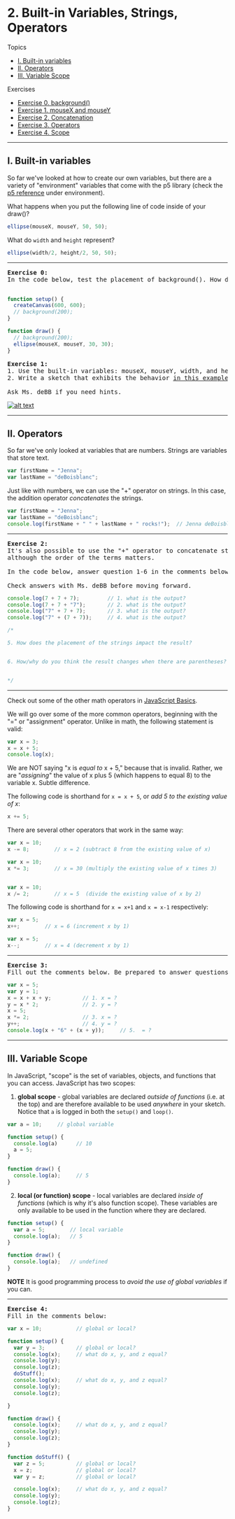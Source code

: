 # 2. Built-in Variables, Strings, Operators

Topics
* [I. Built-in variables](#i-built-in-variables)
* [II. Operators](#ii-operators)
* [III. Variable Scope](#iii-variable-scope)

Exercises
* [Exercise 0. background()](#ex0)
* [Exercise 1. mouseX and mouseY](#ex1)
* [Exercise 2. Concatenation](#ex2)
* [Exercise 3. Operators](#ex3)
* [Exercise 4. Scope](#ex4)

---

## I. Built-in variables
So far we've looked at how to create our own variables, but there are a variety of "environment" variables that come with the p5 library (check the [p5 reference](https://p5js.org/reference/) under environment).

What happens when you put the following line of code inside of your draw()?

```JavaScript
ellipse(mouseX, mouseY, 50, 50);
```

What do `width` and `height` represent?

```JavaScript
ellipse(width/2, height/2, 50, 50);   
```

---

<a name="ex0"></a>
<pre>
<b>Exercise 0:</b>
In the code below, test the placement of background(). How does the placement affect the output? Why?

</pre>

```javascript
function setup() {
  createCanvas(600, 600);
  // background(200);
}

function draw() {
  // background(200);
  ellipse(mouseX, mouseY, 30, 30);
}
```

<a name="ex1"></a>
<pre>
<b>Exercise 1:</b>
1. Use the built-in variables: mouseX, mouseY, width, and height.
2. Write a sketch that exhibits the behavior <a href="https://jennadeboisblanc.github.io/examples/c0d2e1/">in this example</a>.

Ask Ms. deBB if you need hints.
</pre>

[![alt text](images/bar.png)](https://jennadeboisblanc.github.io/examples/c0d2e1/)

---

## II. Operators

So far we've only looked at variables that are numbers. Strings are variables that store text.

```JavaScript
var firstName = "Jenna";
var lastName = "deBoisblanc";
```

Just like with numbers, we can use the "+" operator on strings. In this case, the addition operator *concatenates* the strings.

```javascript
var firstName = "Jenna";
var lastName = "deBoisblanc";
console.log(firstName + " " + lastName + " rocks!");  // Jenna deBoisblanc rocks!
```
---

<a name="ex2"></a>
<pre>
<b>Exercise 2:</b>
It's also possible to use the "+" operator to concatenate strings with numbers,
although the order of the terms matters.

In the code below, answer question 1-6 in the comments below.

Check answers with Ms. deBB before moving forward.
</pre>

```javascript
console.log(7 + 7 + 7);         // 1. what is the output?
console.log(7 + 7 + "7");       // 2. what is the output?
console.log("7" + 7 + 7);       // 3. what is the output?
console.log("7" + (7 + 7));     // 4. what is the output?

/*

5. How does the placement of the strings impact the result?


6. How/why do you think the result changes when there are parentheses?


*/
```
---

Check out some of the other math operators in [JavaScript Basics](https://github.com/robynitp/networkedmedia/wiki/Javascript-Basics).

We will go over some of the more common operators, beginning with the "=" or "assignment" operator. Unlike in math, the following statement is valid:

```javascript
var x = 3;
x = x + 5;
console.log(x);
```
We are NOT saying "x is *equal to* x + 5," because that is invalid. Rather, we are "*assigning*" the value of x plus 5 (which happens to equal 8) to the variable x. Subtle difference.

The following code is shorthand for `x = x + 5`, or *add 5 to the existing value of x*:

```javascript
x += 5;
```

There are several other operators that work in the same way:

```javascript
var x = 10;
x -= 8;        // x = 2 (subtract 8 from the existing value of x)

var x = 10;
x *= 3;        // x = 30 (multiply the existing value of x times 3)


var x = 10;
x /= 2;        // x = 5  (divide the existing value of x by 2)
```

The following code is shorthand for `x = x+1` and `x = x-1` respectively:

```javascript
var x = 5;
x++;        // x = 6 (increment x by 1)

var x = 5;
x--;        // x = 4 (decrement x by 1)
```

---

<a name="ex3"></a>
<pre>
<b>Exercise 3:</b>
Fill out the comments below. Be prepared to answer questions like these with pencil and paper on quizzes.
</pre>

```javascript       
var x = 5;              
var y = 1;              
x = x + x + y;          // 1. x = ?
y = x * 2;              // 2. y = ?    
x = 5;  
x *= 2;                 // 3. x = ?
y++;                    // 4. y = ?
console.log(x + "6" + (x + y));     // 5.  = ?   
```

---

## III. Variable Scope
In JavaScript, "scope" is the set of variables, objects, and functions that you can access. JavaScript has two scopes:

1. **global scope** - global variables are declared *outside of functions* (i.e. at the top) and are therefore available to be used *anywhere* in your sketch. Notice that `a` is logged in both the `setup()` and `loop()`.

  ```javascript
  var a = 10;     // global variable

  function setup() {
    console.log(a)      // 10
    a = 5;
  }

  function draw() {
    console.log(a);     // 5
  }
  ```

2. **local (or function) scope** - local variables are declared *inside of functions* (which is why it's also function scope). These variables are only available to be used in the function where they are declared.

  ```javascript
  function setup() {
    var a = 5;        // local variable
    console.log(a);   // 5
  }

  function draw() {
    console.log(a);   // undefined
  }
  ```


**NOTE** It is good programming process to *avoid the use of global variables* if you can.

---

<a name="ex4"></a>
<pre>
<b>Exercise 4:</b>
Fill in the comments below:
</pre>

```javascript
var x = 10;           // global or local?

function setup() {
  var y = 3;          // global or local?
  console.log(x);     // what do x, y, and z equal?
  console.log(y);
  console.log(z);
  doStuff();
  console.log(x);     // what do x, y, and z equal?
  console.log(y);
  console.log(z);

}

function draw() {
  console.log(x);     // what do x, y, and z equal?
  console.log(y);
  console.log(z);
}

function doStuff() {
  var z = 5;          // global or local?
  x = z;              // global or local?
  var y = z;          // global or local?

  console.log(x);     // what do x, y, and z equal?
  console.log(y);
  console.log(z);
}
```
